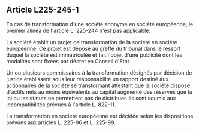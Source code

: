 Article L225-245-1
----
En cas de transformation d'une société anonyme en société européenne, le premier
alinéa de l'article L. 225-244 n'est pas applicable.

La société établit un projet de transformation de la société en société
européenne. Ce projet est déposé au greffe du tribunal dans le ressort duquel la
société est immatriculée et fait l'objet d'une publicité dont les modalités sont
fixées par décret en Conseil d'Etat.

Un ou plusieurs commissaires à la transformation désignés par décision de
justice établissent sous leur responsabilité un rapport destiné aux actionnaires
de la société se transformant attestant que la société dispose d'actifs nets au
moins équivalents au capital augmenté des réserves que la loi ou les statuts ne
permettent pas de distribuer. Ils sont soumis aux incompatibilités prévues à
l'article L. 822-11.

La transformation en société européenne est décidée selon les dispositions
prévues aux articles L. 225-96 et L. 225-99.
